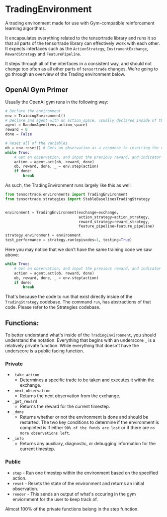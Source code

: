 # TradingEnvironment
A trading environment made for use with Gym-compatible reinforcement learning algorithms.

It encapsulates everything related to the tensortrade library and runs it so that all parts of the tensortrade library can effectively work with each other. It expects interfaces such as the `ActionStrategy`, `InstrumentExchange`, `RewardStrategy` and `FeaturePipeline`. 

It steps through all of the interfaces in a consistent way, and should not change too often as all other parts of `tensortrade` changes. We're going to go through an overview of the Trading environment below.


## OpenAI Gym Primer

Usually the OpenAI gym runs in the following way:

```py
# Declare the environment
env = TrainingEnvironment()
# Declare and agent with an action_space, usually declared inside of the environment itself
agent = RandomAgent(env.action_space)
reward = 0
done = False

# Reset all of the variables
ob = env.reset() # Gets an observation as a response to resetting the variables
while True:
    # Get an observation, and input the previous reward, and indicator if the episode is complete or not (done). 
    action = agent.act(ob, reward, done)
    ob, reward, done, _ = env.step(action)
    if done:
        break
```

As such, the TradingEnvironment runs largely like this as well.


```py
from tensortrade.environments import TradingEnvironment
from tensortrade.strategies import StableBaselinesTradingStrategy


environment = TradingEnvironment(exchange=exchange,
                                 action_strategy=action_strategy,
                                 reward_strategy=reward_strategy,
                                 feature_pipeline=feature_pipeline)

strategy.environment = environment
test_performance = strategy.run(episodes=1, testing=True)
```


Here you may notice that we don't have the same training code we saw above:

```py
while True:
    # Get an observation, and input the previous reward, and indicator if the episode is complete or not (done). 
    action = agent.act(ob, reward, done)
    ob, reward, done, _ = env.step(action)
    if done:
        break
```

That's because the code to run that exist directly inside of the `TradingStrategy` codebase. The command `run`, has abstractions of that code. Please refer to the Strategies codebase.


## Functions:

To better understand what's inside of the `TradingEnvironment`, you should understand the notation. Everything that begins with an underscore `_` is a relatively private function. While everything that doesn't have the underscore is a public facing function. 


### Private
* `_take_action`
  * Determines a specific trade to be taken and executes it within the exchange.
* `_next_observation` 
  * Returns the next observation from the exchange.
* `_get_reward`
  * Returns the reward for the current timestep.
* `_done`
  * Returns whether or not the environment is done and should be restarted. The two key conditions to determine if the environment is completed is if either `90% of the funds are lost` or if there are `no more observations left`. 
* `_info` 
  * Returns any auxiliary, diagnostic, or debugging information for the current timestep.


### Public
* `step` - Run one timestep within the environment based on the specified action.
* `reset` - Resets the state of the environment and returns an initial observation.
* `render` - This sends an output of what's occuring in the gym enviornment for the user to keep track of.


Almost 100% of the private functions belong in the step function. 